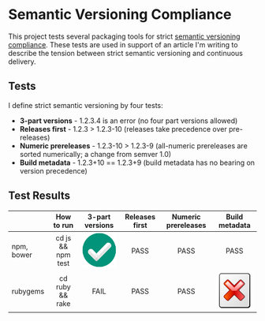 Semantic Versioning Compliance
==============================

This project tests several packaging tools for strict [semantic versioning compliance](http://semver.org/).
These tests are used in support of an article I'm writing to describe the tension between strict semantic
versioning and continuous delivery.

## Tests

I define strict semantic versioning by four tests:

* **3-part versions** - 1.2.3.4 is an error (no four part versions allowed)
* **Releases first** - 1.2.3 > 1.2.3-10 (releases take precedence over pre-releases)
* **Numeric prereleases** - 1.2.3-10 > 1.2.3-9 (all-numeric prereleases are sorted numerically; a change from semver 1.0)
* **Build metadata** - 1.2.3+10 == 1.2.3+9 (build metadata has no bearing on version precedence)


## Test Results

|           |How to run        |3-part versions |Releases first |Numeric prereleases |Build metadata |
|-----------|:----------------:|:--------------:|:-------------:|:------------------:|:-------------:|
|npm, bower |cd js && npm test | ![PASS][pass]  | PASS          | PASS               | PASS          |
|rubygems   |cd ruby && rake   | FAIL           | PASS          | PASS               | ![FAIL](https://github.com/bbyars/semver-compliance/blob/master/images/fail.png?raw=true "FAIL") |


[pass]: https://github.com/bbyars/semver-compliance/blob/master/images/success.png?raw=true "PASS"
[fail]: https://github.com/bbyars/semver-compliance/blob/master/images/fail.png?raw=true "FAIL"
